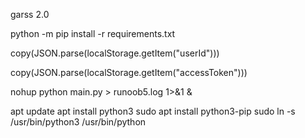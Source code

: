 garss 2.0


python -m pip install -r requirements.txt



copy(JSON.parse(localStorage.getItem("userId")))


copy(JSON.parse(localStorage.getItem("accessToken")))



nohup python main.py > runoob5.log 1>&1 &


apt update 
apt install python3 
sudo apt install python3-pip
sudo ln -s /usr/bin/python3 /usr/bin/python


